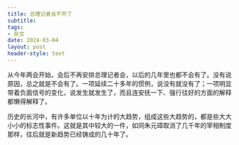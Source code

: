 ```yaml
---
title: 总理记者会不开了
subtitle: 
tags: 
- 杂文
date: 2024-03-04
layout: post
header-style: text
---
```


从今年两会开始，会后不再安排总理记者会，以后的几年里也都不会有了。没有说原因，总之就是不会有了。一项延续二十多年的惯例，说没有就没有了；一项明显带着负面信号的变化，说发生就发生了，而且连安抚一下、强行往好的方面的解释都懒得解释了。

历史的长河中，有许多单位以十年为计的大趋势，组成这些大趋势的，都是些大大小小的标志性事件。这就是其中较大的一件，如同朱元璋取消了几千年的宰相制度那样，往后就是新趋势已经铸成的几十年了。